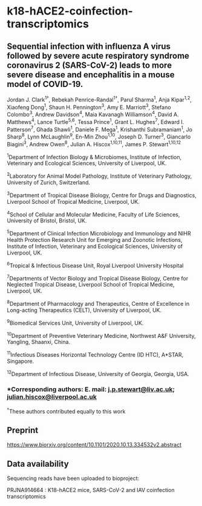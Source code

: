 # k18-hACE2-coinfection-transcriptomics
## Sequential infection with influenza A virus followed by severe acute respiratory syndrome coronavirus 2 (SARS-CoV-2) leads to more severe disease and encephalitis in a mouse model of COVID-19.

Jordan J. Clark<sup>1†</sup>, Rebekah Penrice-Randal<sup>1†</sup>, Parul Sharma<sup>1</sup>, Anja Kipar<sup>1,2</sup>, Xiaofeng Dong<sup>1</sup>, Shaun H. Pennington<sup>3</sup>, Amy E. Marriott<sup>3</sup>, Stefano Colombo<sup>3</sup>, Andrew Davidson<sup>4</sup>, Maia Kavanagh Williamson<sup>4</sup>, David A. Matthews<sup>4</sup>, Lance Turtle<sup>5,6</sup>, Tessa Prince<sup>1</sup>, Grant L. Hughes<sup>7</sup>, Edward I. Patterson<sup>7</sup>, Ghada Shawli<sup>1</sup>, Daniele F. Mega<sup>1</sup>, Krishanthi Subramaniam<sup>1</sup>, Jo Sharp<sup>8</sup>, Lynn McLaughlin<sup>9</sup>, En-Min Zhou<sup>1,10</sup>, Joseph D. Turner<sup>3</sup>, Giancarlo Biagini<sup>3</sup>, Andrew Owen<sup>8</sup>, Julian A. Hiscox<sup>1,10,11</sup>, James P. Stewart<sup>1,10,12</sup>
 
<sup>1</sup>Department of Infection Biology & Microbiomes, Institute of Infection, Veterinary and Ecological Sciences, University of Liverpool, UK.

<sup>2</sup>Laboratory for Animal Model Pathology, Institute of Veterinary Pathology, University of Zurich, Switzerland.

<sup>3</sup>Department of Tropical Disease Biology, Centre for Drugs and Diagnostics, Liverpool School of Tropical Medicine, Liverpool, UK.

<sup>4</sup>School of Cellular and Molecular Medicine, Faculty of Life Sciences, University of Bristol, Bristol, UK.

<sup>5</sup>Department of Clinical Infection Microbiology and Immunology and NIHR Health Protection Research Unit for Emerging and Zoonotic Infections, Institute of Infection, Veterinary and Ecological Sciences, University of Liverpool, UK. 

<sup>6</sup>Tropical & Infectious Disease Unit, Royal Liverpool University Hospital

<sup>7</sup>Departments of Vector Biology and Tropical Disease Biology, Centre for Neglected Tropical Disease, Liverpool School of Tropical Medicine, Liverpool, UK.

<sup>8</sup>Department of Pharmacology and Therapeutics, Centre of Excellence in Long-acting Therapeutics (CELT), University of Liverpool, UK.

<sup>9</sup>Biomedical Services Unit, University of Liverpool, UK.

<sup>10</sup>Department of Preventive Veterinary Medicine, Northwest A&F University, Yangling, Shaanxi, China.

<sup>11</sup>Infectious Diseases Horizontal Technology Centre (ID HTC), A*STAR, Singapore.

<sup>12</sup>Department of Infectious Disease, University of Georgia, Georgia, USA.
 
 
### *Corresponding authors: E. mail: j.p.stewart@liv.ac.uk; julian.hiscox@liverpool.ac.uk 
<sup>†</sup>These authors contributed equally to this work

## Preprint

https://www.biorxiv.org/content/10.1101/2020.10.13.334532v2.abstract

## Data availability

Sequencing reads have been uploaded to bioproject: 

PRJNA914664 : K18-hACE2 mice, SARS-CoV-2 and IAV coinfection transcriptomics

